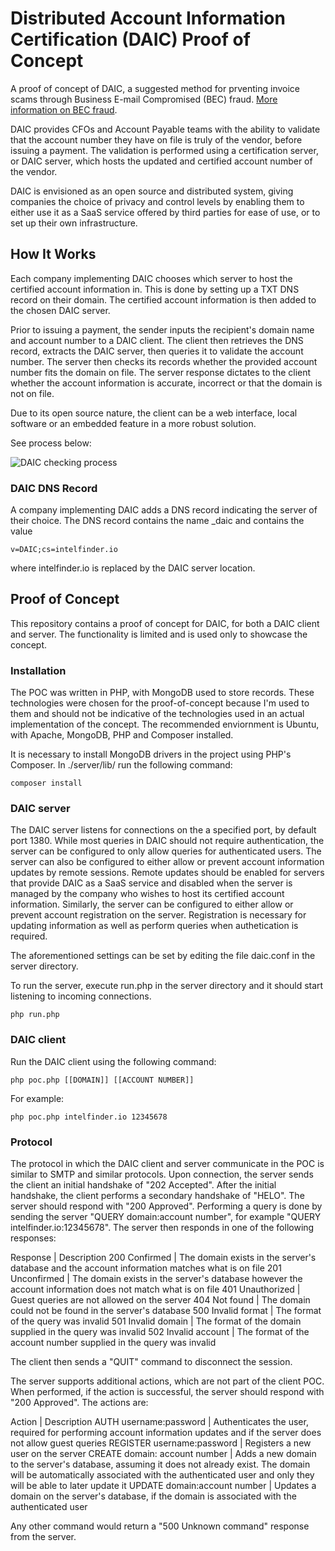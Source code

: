 # Distributed Account Information Certification (DAIC) Proof of Concept

A proof of concept of DAIC, a suggested method for prventing invoice scams through Business E-mail Compromised (BEC) fraud. [More information on BEC fraud](https://www.fbi.gov/scams-and-safety/common-scams-and-crimes/business-email-compromise).

DAIC provides CFOs and Account Payable teams with the ability to validate that the account number they have on file is truly of the vendor, before issuing a payment.
The validation is performed using a certification server, or DAIC server, which hosts the updated and certified account number of the vendor.

DAIC is envisioned as an open source and distributed system, giving companies the choice of privacy and control levels by enabling them to either use it as a SaaS service offered by third parties for ease of use, or to set up their own infrastructure.

## How It Works

Each company implementing DAIC chooses which server to host the certified account information in. This is done by setting up a TXT DNS record on their domain. 
The certified account information is then added to the chosen DAIC server.

Prior to issuing a payment, the sender inputs the recipient's domain name and account number to a DAIC client. The client then retrieves the DNS record, extracts the DAIC server, then queries it to validate the account number. The server then checks its records whether the provided account number fits the domain on file. The server response dictates to the client whether the account information is accurate, incorrect or that the domain is not on file.

Due to its open source nature, the client can be a web interface, local software or an embedded feature in a more robust solution.

See process below:

![DAIC checking process](https://intelfinder.io/wp-content/uploads/2021/02/daic.png)

### DAIC DNS Record

A company implementing DAIC adds a DNS record indicating the server of their choice. 
The DNS record contains the name _daic and contains the value

```v=DAIC;cs=intelfinder.io```

where intelfinder.io is replaced by the DAIC server location.

## Proof of Concept

This repository contains a proof of concept for DAIC, for both a DAIC client and server.
The functionality is limited and is used only to showcase the concept.

### Installation

The POC was written in PHP, with MongoDB used to store records. These technologies were chosen for the proof-of-concept because I'm used to them and should not be indicative of the technologies used in an actual implementation of the concept.
The recommended enviornment is Ubuntu, with Apache, MongoDB, PHP and Composer installed.

It is necessary to install MongoDB drivers in the project using PHP's Composer. In ./server/lib/ run the following command:

```composer install```

### DAIC server

The DAIC server listens for connections on the a specified port, by default port 1380. 
While most queries in DAIC should not require authentication, the server can be configured to only allow queries for authenticated users. 
The server can also be configured to either allow or prevent account information updates by remote sessions. Remote updates should be enabled for servers that provide DAIC as a SaaS service and disabled when the server is managed by the company who wishes to host its certified account information.
Similarly, the server can be configured to either allow or prevent account registration on the server. Registration is necessary for updating information as well as perform queries when authetication is required. 

The aforementioned settings can be set by editing the file daic.conf in the server directory.

To run the server, execute run.php in the server directory and it should start listening to incoming connections.

```php run.php```

### DAIC client

Run the DAIC client using the following command:

```php poc.php [[DOMAIN]] [[ACCOUNT NUMBER]]```

For example:

```php poc.php intelfinder.io 12345678```

### Protocol

The protocol in which the DAIC client and server communicate in the POC is similar to SMTP and similar protocols.
Upon connection, the server sends the client an initial handshake of "202 Accepted".
After the initial handshake, the client performs a secondary handshake of "HELO". The server should respond with "200 Approved".
Performing a query is done by sending the server "QUERY domain:account number", for example "QUERY intelfinder.io:12345678".
The server then responds in one of the following responses:

Response | Description 
200 Confirmed | The domain exists in the server's database and the account information matches what is on file
201 Unconfirmed | The domain exists in the server's database however the account information does not match what is on file
401 Unauthorized | Guest queries are not allowed on the server
404 Not found | The domain could not be found in the server's database
500 Invalid format | The format of the query was invalid
501 Invalid domain | The format of the domain supplied in the query was invalid
502 Invalid account | The format of the account number supplied in the query was invalid

The client then sends a "QUIT" command to disconnect the session.

The server supports additional actions, which are not part of the client POC.
When performed, if the action is successful, the server should respond with "200 Approved".
The actions are:

Action | Description
AUTH username:password | Authenticates the user, required for performing account information updates and if the server does not allow guest queries
REGISTER username:password | Registers a new user on the server
CREATE domain: account number | Adds a new domain to the server's database, assuming it does not already exist. The domain will be automatically associated with the authenticated user and only they will be able to later update it
UPDATE domain:account number | Updates a domain on the server's database, if the domain is associated with the authenticated user

Any other command would return a "500 Unknown command" response from the server.









